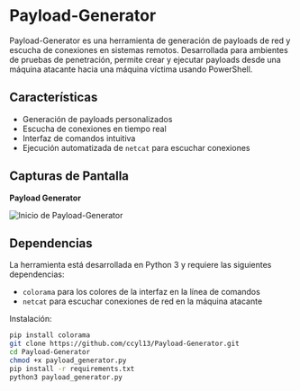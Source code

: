 # Payload-Generator

Payload-Generator es una herramienta de generación de payloads de red y escucha de conexiones en sistemas remotos. Desarrollada para ambientes de pruebas de penetración, permite crear y ejecutar payloads desde una máquina atacante hacia una máquina víctima usando PowerShell.

## Características

- Generación de payloads personalizados
- Escucha de conexiones en tiempo real
- Interfaz de comandos intuitiva
- Ejecución automatizada de `netcat` para escuchar conexiones

## Capturas de Pantalla

**Payload Generator**

![Inicio de Payload-Generator](https://github.com/ccyl13/Payload-Generator/blob/main/Payload%20Generator.png?raw=true)


## Dependencias

La herramienta está desarrollada en Python 3 y requiere las siguientes dependencias:
- `colorama` para los colores de la interfaz en la línea de comandos
- `netcat` para escuchar conexiones de red en la máquina atacante

Instalación:

```bash
pip install colorama
git clone https://github.com/ccyl13/Payload-Generator.git
cd Payload-Generator
chmod +x payload_generator.py
pip install -r requirements.txt
python3 payload_generator.py

